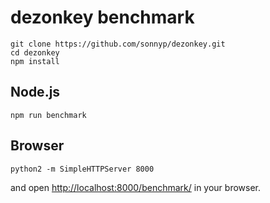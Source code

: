 dezonkey benchmark
==================

```
git clone https://github.com/sonnyp/dezonkey.git
cd dezonkey
npm install
```

## Node.js

```
npm run benchmark
```

## Browser

```
python2 -m SimpleHTTPServer 8000
```

and open [http://localhost:8000/benchmark/](http://localhost:8000/benchmark/) in your browser.
